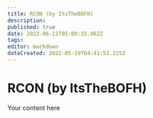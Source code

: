 ```yaml
---
title: RCON (by ItsTheBOFH)
description: 
published: true
date: 2022-06-11T05:09:15.062Z
tags: 
editor: markdown
dateCreated: 2022-05-19T04:41:52.225Z
---
```


# RCON (by ItsTheBOFH)
Your content here